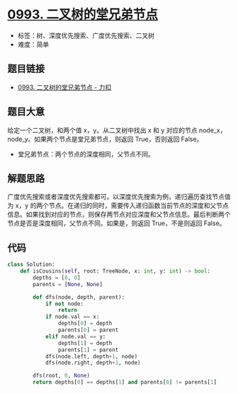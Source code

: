 # [0993. 二叉树的堂兄弟节点](https://leetcode.cn/problems/cousins-in-binary-tree/)

- 标签：树、深度优先搜索、广度优先搜索、二叉树
- 难度：简单

## 题目链接

- [0993. 二叉树的堂兄弟节点 - 力扣](https://leetcode.cn/problems/cousins-in-binary-tree/)

## 题目大意

给定一个二叉树，和两个值 x，y。从二叉树中找出 x 和 y 对应的节点 node_x，node_y。如果两个节点是堂兄弟节点，则返回 True，否则返回 False。

- 堂兄弟节点：两个节点的深度相同，父节点不同。

## 解题思路

广度优先搜索或者深度优先搜索都可。以深度优先搜索为例，递归遍历查找节点值为 x，y 的两个节点。在递归的同时，需要传入递归函数当前节点的深度和父节点信息。如果找到对应的节点，则保存两节点对应深度和父节点信息。最后判断两个节点是否是深度相同，父节点不同。如果是，则返回 True，不是则返回 False。

## 代码

```python
class Solution:
    def isCousins(self, root: TreeNode, x: int, y: int) -> bool:
        depths = [0, 0]
        parents = [None, None]

        def dfs(node, depth, parent):
            if not node:
                return
            if node.val == x:
                depths[0] = depth
                parents[0] = parent
            elif node.val == y:
                depths[1] = depth
                parents[1] = parent
            dfs(node.left, depth+1, node)
            dfs(node.right, depth+1, node)

        dfs(root, 0, None)
        return depths[0] == depths[1] and parents[0] != parents[1]
```

